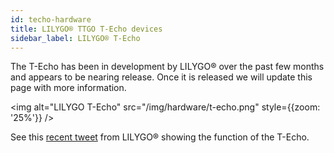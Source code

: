 ```yaml
---
id: techo-hardware
title: LILYGO® TTGO T-Echo devices
sidebar_label: LILYGO® T-Echo
---
```


The T-Echo has been in development by LILYGO® over the past few months and appears to be nearing release. Once it is released we will update this page with more information.

<img alt="LILYGO T-Echo" src="/img/hardware/t-echo.png" style={{zoom: '25%'}} />

See this [recent tweet](https://twitter.com/lilygo9/status/1383323118756712457) from LILYGO® showing the function of the T-Echo.